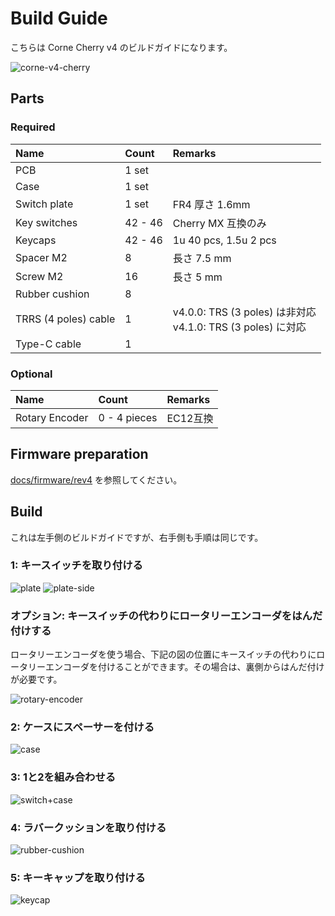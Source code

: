 # Build Guide
こちらは Corne Cherry v4 のビルドガイドになります。

![corne-v4-cherry](https://github.com/foostan/crkbd/assets/736191/c6090d53-67b6-45b5-86c1-1af6214ea392)

## Parts

### Required

| Name                 | Count   | Remarks                                                   |
|:---------------------|:--------|:----------------------------------------------------------|
| PCB                  | 1 set   |                                                           |
| Case                 | 1 set   |                                                           |
| Switch plate         | 1 set   | FR4 厚さ 1.6mm                                              |
| Key switches         | 42 - 46 | Cherry MX 互換のみ                                            |
| Keycaps              | 42 - 46 | 1u 40 pcs, 1.5u 2 pcs                                     |
| Spacer M2            | 8       | 長さ 7.5 mm                                                 |
| Screw M2             | 16      | 長さ 5 mm                                                   |
| Rubber cushion       | 8       |                                                           |
| TRRS (4 poles) cable | 1       | v4.0.0: TRS (3 poles) は非対応<br/> v4.1.0: TRS (3 poles) に対応 |
| Type-C cable         | 1       |                                                           |

### Optional

| Name           | Count        | Remarks |
|:---------------|:-------------|:--------|
| Rotary Encoder | 0 - 4 pieces | EC12互換  |

## Firmware preparation
[docs/firmware/rev4](../../firmware/rev4/firmware_jp.md) を参照してください。

## Build
これは左手側のビルドガイドですが、右手側も手順は同じです。

### 1: キースイッチを取り付ける
![plate](https://github.com/foostan/crkbd/assets/736191/75dd4beb-b4fb-4e56-8af3-b4eb736894b7)
![plate-side](https://github.com/foostan/crkbd/assets/736191/ef7cdc65-37f3-4dcc-b5ad-cbbe1440a30d)

### オプション: キースイッチの代わりにロータリーエンコーダをはんだ付けする
ロータリーエンコーダを使う場合、下記の図の位置にキースイッチの代わりにロータリーエンコーダを付けることができます。その場合は、裏側からはんだ付けが必要です。

![rotary-encoder](https://github.com/foostan/crkbd/assets/736191/dd2eb79a-d223-45d2-84fd-331e9f582b5a)

### 2: ケースにスペーサーを付ける
![case](https://github.com/foostan/crkbd/assets/736191/3f295698-29c5-4ed4-9973-3297876a9fc3)

### 3: 1と2を組み合わせる
![switch+case](https://github.com/foostan/crkbd/assets/736191/fd7c2c36-7dea-4c04-a5a5-eee332187a9e)

### 4: ラバークッションを取り付ける
![rubber-cushion](https://github.com/foostan/crkbd/assets/736191/b74e9650-e709-4246-b35d-f8e0b8ebc646)

### 5: キーキャップを取り付ける
![keycap](https://github.com/foostan/crkbd/assets/736191/9a964932-a798-4377-b4c9-59cb2f1bfc5d)
